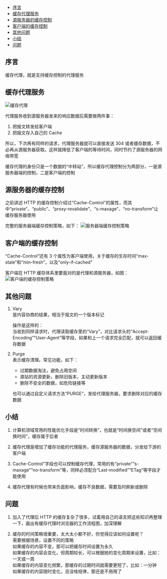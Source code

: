 <!-- TOC -->

- [序言](#序言)
- [缓存代理服务](#缓存代理服务)
- [源服务器的缓存控制](#源服务器的缓存控制)
- [客户端的缓存控制](#客户端的缓存控制)
- [其他问题](#其他问题)
- [小结](#小结)
- [问题](#问题)

<!-- /TOC -->

## 序言

缓存代理，就是支持缓存控制的代理服务

## 缓存代理服务

![缓存代理](http://ww1.sinaimg.cn/large/68307314gy1gf116mr9bcj217w0l1ads.jpg)

代理服务收到源服务器发来的响应数据后需要做两件事：

1. 把报文转发给客户端
2. 把报文存入自己的 Cache

所以，下次再有同样的请求，代理服务器就可以直接发送 304 或者缓存数据，不必再从源服务器获取。这样就降低了客户端的等待时间，同时节约了源服务器的网络带宽

缓存代理的身份只是一个数据的“中转站”，所以缓存代理控制分为两部分，一是源服务器端的控制，二是客户端的控制

## 源服务器的缓存控制

之前讲述 HTTP 的缓存控制介绍过“Cache-Control”的属性，而其中“private”、“public”、“proxy-revalidate”、“s-maxage”、“no-transform”让缓存服务器使用

完整的服务器端缓存控制策略，如下：
![服务器端缓存控制策略](http://ww1.sinaimg.cn/large/68307314gy1gf11mg63rmj20tw1dedkd.jpg)

## 客户端的缓存控制

“Cache-Control”还有 3 个属性为客户端使用，关于缓存的生存时间“max-stale”和“min-fresh”，以及“only-if-cached”

客户端在 HTTP 缓存体系里要面对的是代理和源服务器，如图：
![客户端的缓存控制策略](http://ww1.sinaimg.cn/large/68307314gy1gf11o3cqkcj20u61enaec.jpg)

## 其他问题

1. Vary  
   是内容协商的结果，相当于报文的一个版本标记

   操作是这样的：  
   当收到同样请求时，代理读取缓存里的“Vary”，对比请求头的“Accept-Encoding”“User-Agent”等字段，如果和上一个请求完全匹配，就可以返回缓存数据

2. Purge  
   表示缓存清理。常见功能，如下：

   - 过期数据淘汰，避免占用空间
   - 源站的资源更新，删除旧版本，主动更新版本
   - 删除不安全的数据，如危险链接等

   也可以通过自定义请求方法“PURGE”，发给代理服务器，要求删除对应的缓存数据

## 小结

1. 计算机领域常用的性能优化手段是“时间转换”，也就是“时间换空间”或者“空间换时间”，缓存属于后者

2. 缓存代理是增加了缓存功能的代理服务，缓存源服务器的数据，分发给下游的客户端

3. Cache-Control”字段也可以控制缓存代理，常用的有“private”“s-maxage”“no-transform”等，同样必须配合“Last-modified”“ETag”等字段才能使用

4. 缓存代理有时候也带来负面影响，缓存不良数据，需要及时刷新或删除

## 问题

1. 加入了代理后 HTTP 的缓存复杂了很多，试着用自己的语言把这些知识再整理一下，画出有缓存代理时浏览器的工作流程图，加深理解

2. 缓存的时间策略很重要，太大太小都不好，你觉得应该如何设置呢？  
   需要根据场景，设置不同的策略  
   如果缓存的内容不变，那可以把缓存时间设置为永久  
   如果缓存的内容会变化，但周期较长，可以根据她的变化周期来设置，比如：一天或一周  
   如果缓存的内容变化频繁，那缓存的过期时间就需要更短了，比如：一分钟  
   如果缓存的内容随时变化，且没啥规律，那还是不用用了
